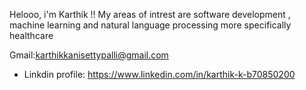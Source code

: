   Helooo, i'm Karthik !!
  My areas of intrest are software development , machine learning and natural language processing more specifically healthcare 
  
  Gmail:karthikkanisettypalli@gmail.com
- Linkdin profile:
https://www.linkedin.com/in/karthik-k-b70850200
<!---
karthik262003/karthik262003 is a ✨ special ✨ repository because its `README.md` (this file) appears on your GitHub profile.
You can click the Preview link to take a look at your changes.
--->
